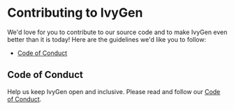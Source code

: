 # Contributing to IvyGen

We'd love for you to contribute to our source code and to make IvyGen even better than it is
today! Here are the guidelines we'd like you to follow:

 - [Code of Conduct](#coc)
	
## <a name="coc"></a> Code of Conduct
Help us keep IvyGen open and inclusive. Please read and follow our [Code of Conduct][coc].



[coc]: https://github.com/mattiascibien/ivygen/master/code_of_conduct.md		
